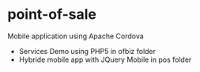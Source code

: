 # point-of-sale
Mobile application using Apache Cordova

- Services Demo using PHP5 in ofbiz folder
- Hybride mobile app with JQuery Mobile in pos folder
